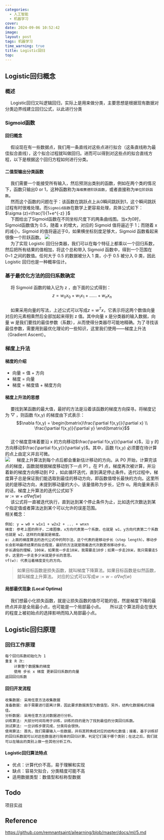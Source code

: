 ```yaml
---
categories: 
  - 人工智能
  - 机器学习
cover: 
date: 2024-09-06 10:52:42
image: 
layout: post
tags: 机器学习
time_warning: true
title: Logistic回归 
top: 
---
```


## Logistic回归概念
### 概述
&emsp; Logistic回归又叫逻辑回归，实际上是用来做分类，主要思想是根据现有数据对分类边界线建立回归公式，以此进行分类

### Sigmoid函数
#### 回归概念
&emsp; 假设现在有一些数据点，我们用一条直线对这些点进行拟合（这条直线称为最佳拟合直线），这个拟合过程就叫做回归。进而可以得到对这些点的拟合直线方程，以下是根据这个回归方程如何进行分类。

#### 二值型输出分类函数
&emsp; 我们需要一个能接受所有输入，然后预测出类别的函数，例如在两个类的情况下，函数只输出0 or 1，这种函数称为`海维赛德阶跃函数`，或者直接称为`单位阶跃函数`。  
&emsp; 然而这个函数的问题在于：该函数在跳跃点上从0瞬间跳跃到1，这个瞬间跳跃过程有时很难处理。而`Sigmoid函数`在数学上更容易处理，具体公式如下：
$\sigma (z)=\frac{1}{1+e^{-z} }$   
&emsp; 下图给出了Sigmoid函数在不同坐标尺度下的两条曲线图。当x为0时，Sigmoid函数值为 0.5，随着 x 的增大，对应的 Sigmoid 值将逼近于 1；而随着 x 的减小，Sigmoid 的值将逼近于0，如果横坐标刻度足够大，Sigmoid 函数看起来很像一个阶跃函数。
![](https://cdn.jsdelivr.net/gh/remnantsaint/hexoImage@main/%E9%98%B6%E8%B7%83.png)  
&emsp; 为了实现 Logistic 回归分类器，我们可以在每个特征上都乘以一个回归系数，然后把所有结果的值相加，将这个总和带入 Sigmoid 函数中，得到一个范围在 0~1 之间的数值。任何大于 0.5 的数据被分入 1 类，小于 0.5 被分入 0 类，因此 Logistic 回归也是一种概率估计。

### 基于最优化方法的回归系数确定
&emsp; 将 Sigmoid 函数的输入记为 z ，由下面的公式得到：  
$$z = w_{0}x_{0} + w_{1}x_{1} + ......+w_{n}x_n$$  
&emsp; 如果采用向量的写法，上述公式可以写成$z=w^{T}x$，它表示将这两个数值向量对应的元素相乘然后全部加起来得到 z 值。其中向量 x 是分类器的输入数据，向量 w 是我们要找的最佳参数（系数），从而使得分类器尽可能地精确。为了寻找该最佳参数，需要用到最优化理论的一些知识，这里我们使用——梯度上升法（Gradient Ascent）。

### 梯度上升法
#### 梯度的介绍
- 向量 = 值 + 方向
- 梯度 = 向量
- 梯度 = 梯度值 + 梯度方向

#### 梯度上升法的思想
&emsp; 要找到某函数的最大值，最好的方法是沿着该函数的梯度方向探寻。将梯度记为 ▽ ，则函数 f(x,y) 的梯度由下式表示：
$$\nabla f(x,y) = \begin{bmatrix}\frac{\partial f(x,y)}{\partial x} 
 \\
\frac{\partial f(x,y)}{\partial y}
\end{bmatrix}$$   
&emsp; 这个梯度意味着要沿 x 的方向移动$\frac{\partial f(x,y)}{\partial x}$，沿 y 的方向移动$\frac{\partial f(x,y)}{\partial y}$。其中，函数 f(x,y) 必须要在待计算的点上由定义并且可微。    
![](https://cdn.jsdelivr.net/gh/remnantsaint/hexoImage@main/tidushangsheng.png)
&emsp; 梯度上升算法到每个点后都会重新估计移动的方向。从 P0 开始，计算完该点的梯度，函数就根据梯度移动到下一点 P1 。在 P1 点，梯度再次被计算，并沿着新的梯度方向移动到 P2 ，如此循环迭代，直到满足停止条件。迭代过程中，梯度算子总是保证我们能选取到最佳的移动方向，即函数值增长最快的方向。这里所说的是移动方向，未提到移动量的大小，该量值称为步长，记作 α。用向量来表示的话，梯度上升算法的迭代公式如下   
$w := w + α\nabla wf(w)$   
&emsp; 该公式将一直被迭代执行，直到达到某个停止条件为止，比如迭代次数达到某个指定值或者算法达到某个可以允许的误差范围。   
相关概念：
```text
例如: y = w0 + w1x1 + w2x2 + ... + wnxn
梯度: 参考上图的例子，二维图像，x方向代表第一个系数，也就是 w1，y方向代表第二个系数也就是 w2，这样的向量就是梯度。
α: 上面的梯度算法的迭代公式中的阿尔法，这个代表的是移动步长（step length）。移动步长会影响最终结果的拟合程度，最好的方法就是随着迭代次数更改移动步长。
步长通俗的理解，100米，如果我一步走10米，我需要走10步；如果一步走20米，我只需要走5步。这里的一步走多少米就是步长的意思。
▽f(w): 代表沿着梯度变化的方向。
```
> 如果目标函数是损失函数，就叫梯度下降算法。如果目标函数是似然函数，就叫梯度上升算法。
> 对应的公式可以写成$w := w - α\nabla wf(w)$  

#### 局部最优现象 (Local Optima)
&emsp; 我们想最小化损失函数，就是让损失函数的值尽可能的低，然是梯度下降的最终点并非是全局最小点，也可能是一个局部最小点。
&emsp; 所以这个算法将会在很大的程度上被初始点的选择影响而陷入局部最小点。

## Logistic回归原理
### 回归工作原理
```text
每个回归系数初始化为 1
重复 R 次:
    计算整个数据集的梯度
    使用 步长 x 梯度 更新回归系数的向量
返回回归系数
```

#### 回归开发流程
```text
收集数据: 采用任意方法收集数据
准备数据: 由于需要进行距离计算，因此要求数据类型为数值型。另外，结构化数据格式则最佳。
分析数据: 采用任意方法对数据进行分析。
训练算法: 大部分时间将用于训练，训练的目的是为了找到最佳的分类回归系数。
测试算法: 一旦训练步骤完成，分类将会很快。
使用算法: 首先，我们需要输入一些数据，并将其转换成对应的结构化数值；接着，基于训练好的回归系数就可以对这些数值进行简单的回归计算，判定它们属于哪个类别；在这之后，我们就可以在输出的类别上做一些其他分析工作。
```

#### Logistic回归算法特点
- 优点：计算代价不高，易于理解和实现
- 缺点：容易欠拟合，分类精度可能不高
- 适用数据类型：数值型和标称型数据

## Todo
项目实战


















## Reference
<https://github.com/remnantsaint/ailearning/blob/master/docs/ml/5.md>
